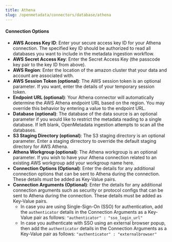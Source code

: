 ```yaml
---
title: Athena
slug: /openmetadata/connectors/database/athena
---
```


<ConnectorIntro connector="Athena" hasProfiler="true" hasDBT="true"/>

<Requirements />

<MetadataIngestionService connector="Athena"/>

<h4>Connection Options</h4>

- **AWS Access Key ID**: Enter your secure access key ID for your Athena connection. The specified key ID should be authorized to read all databases you want to include in the metadata ingestion workflow.
- **AWS Secret Access Key**: Enter the Secret Access Key (the passcode key pair to the key ID from above).
- **AWS Region**: Enter the location of the amazon cluster that your data and account are associated with.
- **AWS Session Token (optional)**: The AWS session token is an optional parameter. If you want, enter the details of your temporary session token.
- **Endpoint URL (optional)**: Your Athena connector will automatically determine the AWS Athena endpoint URL based on the region. You may override this behavior by entering a value to the endpoint URL.
- **Database (optional)**: The database of the data source is an optional parameter if you would like to restrict the metadata reading to a single database. If left blank, OpenMetadata ingestion attempts to scan all the databases.
- **S3 Staging Directory (optional)**: The S3 staging directory is an optional parameter. Enter a staging dirrectory to override the default staging directory for AWS Athena.
- **Athena Workgroup (optional)**: The Athena workgroup is an optional parameter. If you wish to have your Athena connection related to an existing AWS workgroup add your workgroup name here.
- **Connection Options (Optional)**: Enter the details for any additional connection options that can be sent to Athena during the connection. These details must be added as Key-Value pairs.
- **Connection Arguments (Optional)**: Enter the details for any additional connection arguments such as security or protocol configs that can be sent to Athena during the connection. These details must be added as Key-Value pairs.
    - In case you are using Single-Sign-On (SSO) for authentication, add the `authenticator` details in the Connection Arguments as a Key-Value pair as follows: `"authenticator" : "sso_login_url"`
    - In case you authenticate with SSO using an external browser popup, then add the `authenticator` details in the Connection Arguments as a Key-Value pair as follows: `"authenticator" : "externalbrowser"`


<IngestionScheduleAndDeploy />

<ConnectorOutro connector="Athena" hasProfiler="true" hasDBT="true" />
